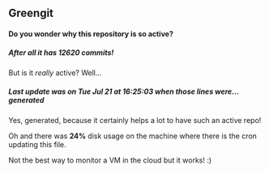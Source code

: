 ## Greengit

#### Do you wonder why this repository is so active?

##### After all it has 12620 commits!

But is it *really* active? Well...

##### Last update was on Tue Jul 21 at 16:25:03 when those lines were... generated

Yes, generated, because it certainly helps a lot to have such an active repo!

Oh and there was **24%** disk usage on the machine
where there is the cron updating this file.

Not the best way to monitor a VM in the cloud but it works! :)

